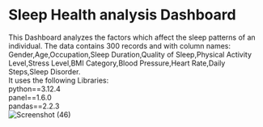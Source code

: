 ﻿# Sleep Health analysis Dashboard
 This Dashboard analyzes the factors which affect the sleep patterns of an individual.<be>
 The data contains 300 records and with column names: Gender,Age,Occupation,Sleep Duration,Quality of Sleep,Physical Activity Level,Stress Level,BMI Category,Blood Pressure,Heart Rate,Daily Steps,Sleep Disorder.<br>
It uses the following Libraries:<br>
python==3.12.4<br>
panel==1.6.0<br>
pandas==2.2.3<br>
![Screenshot (46)](https://github.com/user-attachments/assets/52624eec-1a22-4f43-a256-ea787032dc0f)
